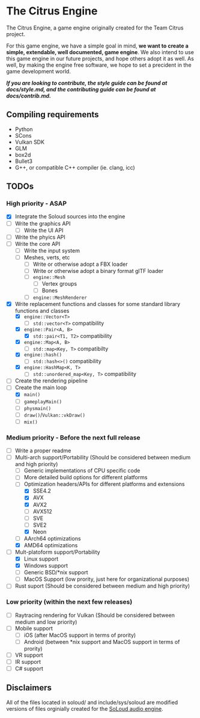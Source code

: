 # The Citrus Engine

The Citrus Engine, a game engine originally created for the Team Citrus project.

For this game engine, we have a simple goal in mind, **we want to create a simple, extendable, well documented, game engine**.
We also intend to use this game engine in our future projects, and hope others adopt it as well.
As well, by making the engine free software, we hope to set a precident in the game development world.

***If you are looking to contribute, the style guide can be found at docs/style.md, and the contributing guide can be found at docs/contrib.md.***

## Compiling requirements

- Python
- SCons
- Vulkan SDK
- GLM
- box2d
- Bullet3
- G++, or compatible C++ compiler (ie. clang, icc)

## TODOs

### High priority - ASAP

- [x] Integrate the Soloud sources into the engine
- [ ] Write the graphics API
  - [ ] Write the UI API
- [ ] Write the phyics API
- [ ] Write the core API
  - [ ] Write the input system
  - [ ] Meshes, verts, etc
    - [ ] Write or otherwise adopt a FBX loader
    - [ ] Write or otherwise adopt a binary format glTF loader
    - [ ] `engine::Mesh`
      - [ ] Vertex groups
      - [ ] Bones
    - [ ] `engine::MeshRenderer`
- [x] Write replacement functions and classes for some standard library functions and classes
  - [x] `engine::Vector<T>`
    - [ ] `std::vector<T>` compatibility
  - [x] `engine::Pair<A, B>`
    - [x] `std::pair<T1, T2>` compatibility
  - [x] `engine::Map<A, B>`
    - [ ] `std::map<Key, T>` compatibilty
  - [x] `engine::hash()`
    - [ ] `std::hash<>()` compatibility
  - [x] `engine::HashMap<K, T>`
    - [ ] `std::unordered_map<Key, T>` compatibility
- [ ] Create the rendering pipeline
- [ ] Create the main loop
  - [x] `main()`
  - [ ] `gameplayMain()`
  - [ ] `physmain()`
  - [ ] `draw()`/`Vulkan::vkDraw()`
  - [ ] `mix()`

### Medium priority - Before the next full release

- [ ] Write a proper readme
- [ ] Multi-arch support/Portability (Should be considered between medium and high priority)
  - [ ] Generic implementations of CPU specific code
  - [ ] More detailed build options for different platforms
  - [ ] Optimization headers/APIs for different platforms and extensions
    - [x] SSE4.2
    - [x] AVX
    - [x] AVX2
    - [ ] AVX512
    - [ ] SVE
    - [ ] SVE2
    - [x] Neon
  - [ ] AArch64 optimizations
  - [x] AMD64 optimizations
- [ ] Mult-platoform support/Portability
  - [x] Linux support
  - [x] Windows support
  - [ ] Generic BSD/*nix support
  - [ ] MacOS Support (low prority, just here for organizational purposes)
- [ ] Rust suport (Should be considered between medium and high priority)

### Low priority (within the next few releases)

- [ ] Raytracing rendering for Vulkan (Should be considered between medium and low priority)
- [ ] Mobile support
  - [ ] iOS (after MacOS support in terms of prority)
  - [ ] Android (between *nix support and MacOS support in terms of prority)
- [ ] VR support
- [ ] IR support
- [ ] C# support

## Disclaimers

All of the files located in soloud/ and include/sys/soloud are modified versions of files orginially created for the [SoLoud audio engine](https://github.com/jarikomppa/soloud).
